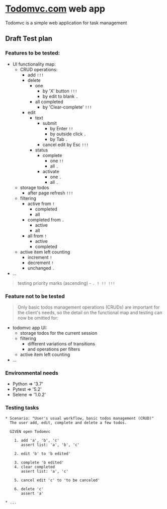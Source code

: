 [Todomvc.com](https://todomvc4tasj.herokuapp.com) web app
=========================================================
Todomvc is a simple web application for task management

Draft Test plan
---------------
### Features to be tested:
  * UI functionality map:
    - CRUD operations:
      - add                                  `!!!`
      - delete
        - one
          - by 'X' button                    `!!!`
          - by edit to blank                 `.`
        - all completed
          - by 'Clear-complete'              `!!!`
      - edit
        - text
          - submit
            - by Enter                       `!!`
            - by outside click               `.`
            - by Tab                         `.`
          - cancel edit by Esc               `!!!`
        - status
          - complete
            - one                            `!!`
            - all                            `.`
          - activate
            - one                            `.`
            - all                            `.`
    - storage todos
      - after page refresh                   `!!!`
    - filtering
      - active from                          `!`
        - completed
        - all
      - completed from                       `.`
        - active
        - all
      - all from                             `!`
        - active
        - completed
    - active item left counting
      - increment                            `!`
      - decrement                            `!`
      - unchanged                            `.`
  * ...
  > testing priority marks (ascending) - `. ! !! !!!`

### Feature not to be tested
  > Only basic todos management operations (CRUDs) are important
  > for the client's needs, so the detail on the functional map
  > and testing can now be omitted for:
  * todomvc app UI:
    - storage todos for the current session
    - filtering
      - different variations of transitions
      - and operations per filters
    - active item left counting
  * ...

### Environmental needs
  * Python => '3.7'
  * Pytest => '5.2'
  * Selene => '1.0.2'

### Testing tasks
    * Scenario: "User's usual workflow, basic todos management (CRUD)"
      The user add, edit, complete and delete a few todos.

      GIVEN open Todomvc

        1. add 'a', 'b', 'c'
           assert list: 'a', 'b', 'c'

        2. edit 'b' to 'b edited'

        3. complete 'b edited'
        4. clear completed
           assert list: 'a', 'c'

        5. cancel edit 'c' to 'to be canceled'

        6. delete 'c'
           assert 'a'

    * ...

